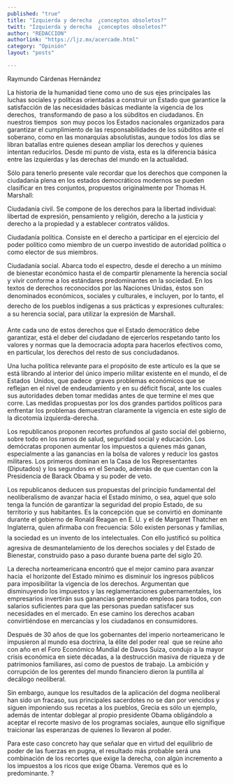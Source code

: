 ```yaml
---
published: "true"
title: "Izquierda y derecha  ¿conceptos obsoletos?"
twitt: "Izquierda y derecha  ¿conceptos obsoletos?"
author: "REDACCION"
authorlink: "https://ljz.mx/acercade.html"
category: "Opinión"
layout: "posts"

---
```



  Raymundo Cárdenas Hernández



La historia de la humanidad tiene como uno de sus ejes principales las luchas sociales y políticas orientadas a construir un Estado que garantice la satisfacción de las necesidades básicas mediante la vigencia de los derechos,  transformando de paso a los súbditos en ciudadanos. En nuestros tiempos  son muy pocos los Estados nacionales organizados para garantizar el cumplimiento de las responsabilidades de los súbditos ante el soberano, como en las monarquías absolutistas, aunque todos los días se libran batallas entre quienes desean ampliar los derechos y quienes intentan reducirlos. Desde mi punto de vista, esta es la diferencia básica entre las izquierdas y las derechas del mundo en la actualidad.  

  Sólo para tenerlo presente vale recordar que los derechos que componen la ciudadanía plena en los estados democráticos modernos se pueden clasificar en tres conjuntos, propuestos originalmente por Thomas H. Marshall:



  Ciudadanía civil. Se compone de los derechos para la libertad individual: libertad de expresión, pensamiento y religión, derecho a la justicia y derecho a la propiedad y a establecer contratos válidos.



  Ciudadanía política. Consiste en el derecho a participar en el ejercicio del poder político como miembro de un cuerpo investido de autoridad política o como elector de sus miembros.



  Ciudadanía social. Abarca todo el espectro, desde el derecho a un mínimo de bienestar económico hasta el de compartir plenamente la herencia social y vivir conforme a los estándares predominantes en la sociedad. En los textos de derechos reconocidos por las Naciones Unidas, éstos son denominados económicos, sociales y culturales, e incluyen, por lo tanto, el derecho de los pueblos indígenas a sus prácticas y expresiones culturales: a su herencia social, para utilizar la expresión de Marshall.



  Ante cada uno de estos derechos que el Estado democrático debe garantizar, está el deber del ciudadano de ejercerlos respetando tanto los valores y normas que la democracia adopta para hacerlos efectivos como, en particular, los derechos del resto de sus conciudadanos.



  Una lucha política relevante para el propósito de este artículo es la que se está librando al interior del único imperio militar existente en el mundo, el de Estados  Unidos, que padece  graves problemas económicos que se reflejan en el nivel de endeudamiento y en su déficit fiscal, ante los cuales sus autoridades deben tomar medidas antes de que termine el mes que corre. Las medidas propuestas por los dos grandes partidos políticos para enfrentar los problemas demuestran claramente la vigencia en este siglo de la dicotomía izquierda-derecha.



  Los republicanos proponen recortes profundos al gasto social del gobierno, sobre todo en los ramos de salud, seguridad social y educación. Los demócratas proponen aumentar los impuestos a quienes más ganan, especialmente a las ganancias en la bolsa de valores y reducir los gastos militares. Los primeros dominan en la Casa de los Representantes (Diputados) y los segundos en el Senado, además de que cuentan con la Presidencia de Barack Obama y su poder de veto.



  Los republicanos deducen sus propuestas del principio fundamental del neoliberalismo de avanzar hacia el Estado mínimo, o sea, aquel que solo tenga la función de garantizar la seguridad del propio Estado, de su territorio y sus habitantes. Es la concepción que se convirtió en dominante durante el gobierno de Ronald Reagan en E. U. y el de Margaret Thatcher en Inglaterra, quien afirmaba con frecuencia: Sólo existen personas y familias, la sociedad es un invento de los intelectuales. Con ello justificó su política agresiva de desmantelamiento de los derechos sociales y del Estado de Bienestar, construido paso a paso durante buena parte del siglo 20.



  La derecha norteamericana encontró que el mejor camino para avanzar hacia  el horizonte del Estado mínimo es disminuir los ingresos públicos para imposibilitar la vigencia de los derechos. Argumentan que disminuyendo los impuestos y las reglamentaciones gubernamentales, los empresarios invertirán sus ganancias generando empleos para todos, con salarios suficientes para que las personas puedan satisfacer sus necesidades en el mercado. En ese camino los derechos acaban convirtiéndose en mercancías y los ciudadanos en consumidores.



  Después de 30 años de que los gobernantes del imperio norteamericano le impusieron al mundo esa doctrina, la élite del poder real  que se reúne año con año en el Foro Económico Mundial de Davos Suiza, condujo a la mayor crisis económica en siete décadas, a la destrucción masiva de riqueza y de patrimonios familiares, así como de puestos de trabajo. La ambición y corrupción de los gerentes del mundo financiero dieron la puntilla al decálogo neoliberal.



  Sin embargo, aunque los resultados de la aplicación del dogma neoliberal han sido un fracaso, sus principales sacerdotes no se dan por vencidos y  siguen imponiendo sus recetas a los pueblos, Grecia es sólo un ejemplo, además de intentar doblegar al propio presidente Obama obligándolo a aceptar el recorte masivo de los programas sociales, aunque ello signifique traicionar las esperanzas de quienes lo llevaron al poder.



  Para este caso concreto hay que señalar que en virtud del equilibrio de poder de las fuerzas en pugna, el resultado más probable será una combinación de los recortes que exige la derecha, con algún incremento a los impuestos a los ricos que exige Obama. Veremos qué es lo predominante. ?

